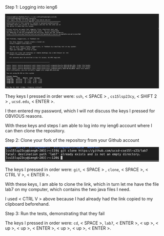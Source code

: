 Step 1: Logging into ieng6

![Image](img40.png)

They keys I pressed in order were: `ssh`, < SPACE > , `cs15lsp23cy`, < SHIFT 2 > , `ucsd.edu`, < ENTER >.

I then entered my password, which I will not discuss the keys I pressed for OBVIOUS reasons. 

With these keys and steps I am able to log into my ieng6 account where I can then clone the repository. 

Step 2: Clone your fork of the repository from your Github account

![Image](img41.png)

The keys I pressed in order were: `git`, < SPACE > , `clone`, < SPACE >, < CTRL V >, < ENTER >.

With these keys, I am able to clone the link, which in turn let me have the file lab7 on my computer, which contains the two java files I need. 

I used < CTRL V > above because I had already had the link copied to my clipboard beforehand. 

Step 3: Run the tests, demonstrating that they fail

The keys I pressed in order were: `cd`, < SPACE >, `lab7`, < ENTER >, < up >, < up >, < up >, < ENTER >, < up >, < up >, < ENTER >.




